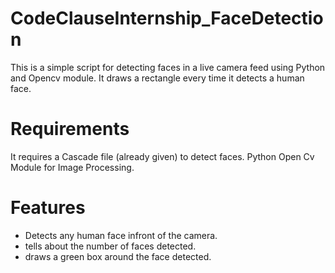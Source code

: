 # CodeClauseInternship_FaceDetection
This is a simple script for detecting faces in a live camera feed using Python and Opencv module. It draws a rectangle every time it detects a human face.

# Requirements
It requires a Cascade file (already given) to detect faces. Python Open Cv Module for Image Processing.

# Features
- Detects any human face infront of the camera.
- tells about the number of faces detected.
- draws a green box around the face detected.
